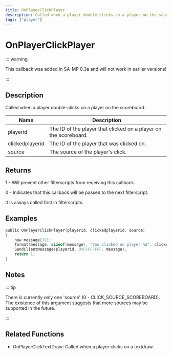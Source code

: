 ```yaml
---
title: OnPlayerClickPlayer
description: Called when a player double-clicks on a player on the scoreboard.
tags: ["player"]
---
```


# OnPlayerClickPlayer

<TagLinks />

::: warning

This callback was added in SA-MP 0.3a and will not work in earlier versions!

:::

## Description

Called when a player double-clicks on a player on the scoreboard.

| Name            | Description                                                      |
| --------------- | ---------------------------------------------------------------- |
| playerid        | The ID of the player that clicked on a player on the scoreboard. |
| clickedplayerid | The ID of the player that was clicked on.                        |
| source          | The source of the player's click.                                |

## Returns

1 - Will prevent other filterscripts from receiving this callback.

0 - Indicates that this callback will be passed to the next filterscript.

It is always called first in filterscripts.

## Examples

```c
public OnPlayerClickPlayer(playerid, clickedplayerid, source)
{
    new message[32];
    format(message, sizeof(message), "You clicked on player %d", clickedplayerid);
    SendClientMessage(playerid, 0xFFFFFFFF, message);
    return 1;
}
```

## Notes

::: tip

There is currently only one 'source' (0 - CLICK_SOURCE_SCOREBOARD). The existence of this argument suggests that more sources may be supported in the future.

:::

## Related Functions

- OnPlayerClickTextDraw: Called when a player clicks on a textdraw.
